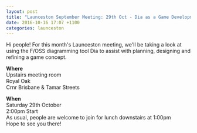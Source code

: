 ```yaml
---
layout: post
title: "Launceston September Meeting: 29th Oct - Dia as a Game Development Tool (Royal Oak)"
date: 2016-10-16 17:07 +1100
categories: launceston
---
```


Hi people! For this month's Launceston meeting, we'll be taking a look at
using the F/OSS diagramming tool Dia to assist with planning, designing and
refining a game concept.  
  
**Where**  
Upstairs meeting room  
Royal Oak  
Crnr Brisbane &amp; Tamar Streets  
  
**When**  
Saturday 29th October  
2:00pm Start  
As usual, people are welcome to join for lunch downstairs at 1:00pm  
Hope to see you there!